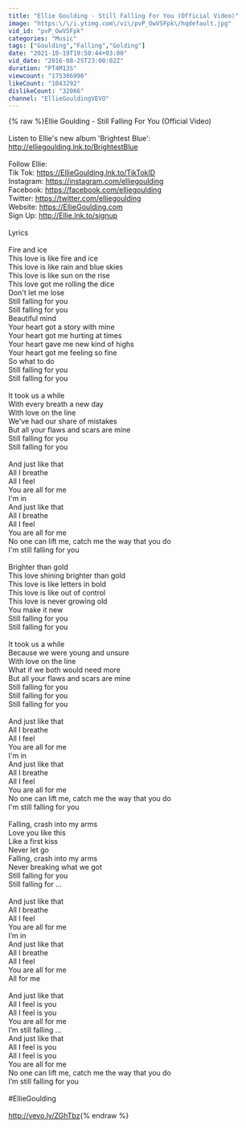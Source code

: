 ```yaml
---
title: "Ellie Goulding - Still Falling For You (Official Video)"
image: "https:\/\/i.ytimg.com\/vi\/pvP_OwVSFpk\/hqdefault.jpg"
vid_id: "pvP_OwVSFpk"
categories: "Music"
tags: ["Goulding","Falling","Golding"]
date: "2021-10-19T19:50:44+03:00"
vid_date: "2016-08-25T23:00:02Z"
duration: "PT4M13S"
viewcount: "175386996"
likeCount: "1043292"
dislikeCount: "32066"
channel: "EllieGouldingVEVO"
---
```

{% raw %}Ellie Goulding - Still Falling For You (Official Video)<br /><br />Listen to Ellie's new album 'Brightest Blue': <a rel="nofollow" target="blank" href="http://elliegoulding.lnk.to/BrightestBlue">http://elliegoulding.lnk.to/BrightestBlue</a><br /><br />Follow Ellie:<br />Tik Tok: <a rel="nofollow" target="blank" href="https://EllieGoulding.lnk.to/TikTokID">https://EllieGoulding.lnk.to/TikTokID</a><br />Instagram: <a rel="nofollow" target="blank" href="https://instagram.com/elliegoulding">https://instagram.com/elliegoulding</a><br />Facebook: <a rel="nofollow" target="blank" href="https://facebook.com/elliegoulding">https://facebook.com/elliegoulding</a><br />Twitter: <a rel="nofollow" target="blank" href="https://twitter.com/elliegoulding">https://twitter.com/elliegoulding</a><br />Website: <a rel="nofollow" target="blank" href="https://EllieGoulding.com">https://EllieGoulding.com</a><br />Sign Up: <a rel="nofollow" target="blank" href="http://Ellie.lnk.to/signup">http://Ellie.lnk.to/signup</a><br /><br />Lyrics<br /><br />Fire and ice<br />This love is like fire and ice<br />This love is like rain and blue skies<br />This love is like sun on the rise<br />This love got me rolling the dice<br />Don't let me lose<br />Still falling for you<br />Still falling for you<br />Beautiful mind<br />Your heart got a story with mine<br />Your heart got me hurting at times<br />Your heart gave me new kind of highs<br />Your heart got me feeling so fine<br />So what to do<br />Still falling for you<br />Still falling for you<br /><br />It took us a while<br />With every breath a new day<br />With love on the line<br />We've had our share of mistakes<br />But all your flaws and scars are mine<br />Still falling for you<br />Still falling for you<br /><br />And just like that<br />All I breathe<br />All I feel<br />You are all for me<br />I'm in<br />And just like that<br />All I breathe<br />All I feel<br />You are all for me<br />No one can lift me, catch me the way that you do<br />I'm still falling for you<br /><br />Brighter than gold<br />This love shining brighter than gold<br />This love is like letters in bold<br />This love is like out of control<br />This love is never growing old<br />You make it new<br />Still falling for you<br />Still falling for you<br /><br />It took us a while<br />Because we were young and unsure<br />With love on the line<br />What if we both would need more<br />But all your flaws and scars are mine<br />Still falling for you<br />Still falling for you<br />Still falling for you<br /><br />And just like that<br />All I breathe<br />All I feel<br />You are all for me<br />I'm in<br />And just like that<br />All I breathe<br />All I feel<br />You are all for me<br />No one can lift me, catch me the way that you do<br />I'm still falling for you<br /><br />Falling, crash into my arms<br />Love you like this<br />Like a first kiss<br />Never let go<br />Falling, crash into my arms<br />Never breaking what we got<br />Still falling for you<br />Still falling for ...<br /><br />And just like that<br />All I breathe<br />All I feel<br />You are all for me<br />I’m in<br />And just like that<br />All I breathe<br />All I feel<br />You are all for me<br />All for me<br /><br />And just like that<br />All I feel is you<br />All I feel is you<br />You are all for me<br />I’m still falling ...<br />And just like that<br />All I feel is you<br />All I feel is you<br />You are all for me<br />No one can lift me, catch me the way that you do<br />I’m still falling for you<br /><br />#EllieGoulding<br /><br /><a rel="nofollow" target="blank" href="http://vevo.ly/ZGhTbz">http://vevo.ly/ZGhTbz</a>{% endraw %}
